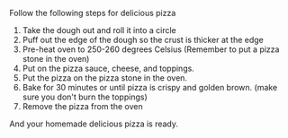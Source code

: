 Follow the following steps for delicious pizza

1. Take the dough out and roll it into a circle
2. Puff out the edge of the dough so the crust is thicker at the edge
3. Pre-heat oven to 250-260 degrees Celsius (Remember to put a pizza stone in the oven)
4. Put on the pizza sauce, cheese, and toppings.
5. Put the pizza on the pizza stone in the oven.
6. Bake for 30 minutes or until pizza is crispy and golden brown. (make sure you don't burn the toppings)
7. Remove the pizza from the oven 

And your homemade delicious pizza is ready.